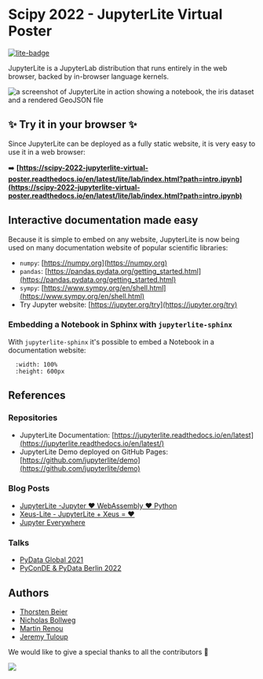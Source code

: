 # Scipy 2022 - JupyterLite Virtual Poster

[![lite-badge](https://jupyterlite.rtfd.io/en/latest/_static/badge-launch.svg)](https://scipy-2022-jupyterlite-virtual-poster.readthedocs.io/en/latest/lite/lab/index.html?path=intro.ipynb)

JupyterLite is a JupyterLab distribution that runs entirely in the web browser, backed by in-browser language kernels.

![a screenshot of JupyterLite in action showing a notebook, the iris dataset and a rendered GeoJSON file](https://user-images.githubusercontent.com/591645/177938938-196760d1-32da-466b-ba55-ec817df9674f.png)

## ✨ Try it in your browser ✨

Since JupyterLite can be deployed as a fully static website, it is very easy to use it in a web browser:

➡️ **[https://scipy-2022-jupyterlite-virtual-poster.readthedocs.io/en/latest/lite/lab/index.html?path=intro.ipynb](https://scipy-2022-jupyterlite-virtual-poster.readthedocs.io/en/latest/lite/lab/index.html?path=intro.ipynb)**


## Interactive documentation made easy

Because it is simple to embed on any website, JupyterLite is now being used on many documentation
website of popular scientific libraries:

- `numpy`: [https://numpy.org](https://numpy.org)
- `pandas`: [https://pandas.pydata.org/getting_started.html](https://pandas.pydata.org/getting_started.html)
- `sympy`: [https://www.sympy.org/en/shell.html](https://www.sympy.org/en/shell.html)
- Try Jupyter website: [https://jupyter.org/try](https://jupyter.org/try)

### Embedding a Notebook in Sphinx with `jupyterlite-sphinx`

With `jupyterlite-sphinx` it's possible to embed a Notebook in a documentation website:

```{retrolite} content/python.ipynb
  :width: 100%
  :height: 600px
```

## References

### Repositories

- JupyterLite Documentation: [https://jupyterlite.readthedocs.io/en/latest](https://jupyterlite.readthedocs.io/en/latest/)
- JupyterLite Demo deployed on GitHub Pages: [https://github.com/jupyterlite/demo](https://github.com/jupyterlite/demo)

### Blog Posts

- [JupyterLite -Jupyter ❤️ WebAssembly ❤️ Python](https://blog.jupyter.org/jupyterlite-jupyter-%EF%B8%8F-webassembly-%EF%B8%8F-python-f6e2e41ab3fa)
- [Xeus-Lite - JupyterLite + Xeus = ❤️️](https://blog.jupyter.org/xeus-lite-379e96bb199d)
- [Jupyter Everywhere](https://blog.jupyter.org/jupyter-everywhere-f8151c2cc6e8)

### Talks

- [PyData Global 2021](https://youtu.be/EzclRzL8rt0)
- [PyConDE & PyData Berlin 2022](https://youtu.be/4rDRs_W9ICM)

## Authors

- [Thorsten Beier](https://github.com/DerThorsten)
- [Nicholas Bollweg](https://github.com/bollwyvl)
- [Martin Renou](https://github.com/martinRenou)
- [Jeremy Tuloup](https://github.com/jtpio)

We would like to give a special thanks to all the contributors 🧡

<a href="https://github.com/jupyterlite/jupyterlite/graphs/contributors">
    <img src="https://contrib.rocks/image?repo=jupyterlite/jupyterlite" />
</a>
